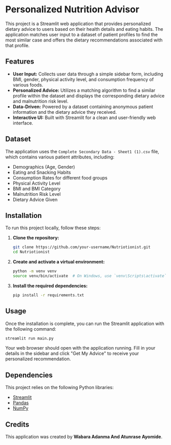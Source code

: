 # Personalized Nutrition Advisor

This project is a Streamlit web application that provides personalized dietary advice to users based on their health details and eating habits. The application matches user input to a dataset of patient profiles to find the most similar case and offers the dietary recommendations associated with that profile.

## Features

-   **User Input:** Collects user data through a simple sidebar form, including BMI, gender, physical activity level, and consumption frequency of various foods.
-   **Personalized Advice:** Utilizes a matching algorithm to find a similar profile within the dataset and displays the corresponding dietary advice and malnutrition risk level.
-   **Data-Driven:** Powered by a dataset containing anonymous patient information and the dietary advice they received.
-   **Interactive UI:** Built with Streamlit for a clean and user-friendly web interface.

## Dataset

The application uses the `Complete Secondary Data - Sheet1 (1).csv` file, which contains various patient attributes, including:
-   Demographics (Age, Gender)
-   Eating and Snacking Habits
-   Consumption Rates for different food groups
-   Physical Activity Level
-   BMI and BMI Category
-   Malnutrition Risk Level
-   Dietary Advice Given

## Installation

To run this project locally, follow these steps:

1.  **Clone the repository:**
    ```bash
    git clone https://github.com/your-username/Nutriotionist.git
    cd Nutriotionist
    ```

2.  **Create and activate a virtual environment:**
    ```bash
    python -m venv venv
    source venv/bin/activate  # On Windows, use `venv\Scripts\activate`
    ```

3.  **Install the required dependencies:**
    ```bash
    pip install -r requirements.txt
    ```

## Usage

Once the installation is complete, you can run the Streamlit application with the following command:

```bash
streamlit run main.py
```

Your web browser should open with the application running. Fill in your details in the sidebar and click "Get My Advice" to receive your personalized recommendation.

## Dependencies

This project relies on the following Python libraries:

-   [Streamlit](https://streamlit.io/)
-   [Pandas](https://pandas.pydata.org/)
-   [NumPy](https://numpy.org/)

## Credits

This application was created by **Wabara Adanma And Atunrase Ayomide**.